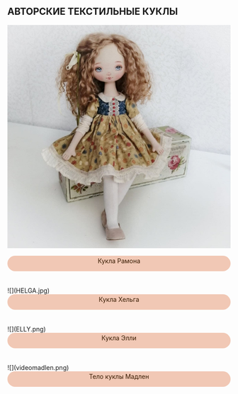
## АВТОРСКИЕ ТЕКСТИЛЬНЫЕ КУКЛЫ 

![](dolls/RAMONA720.jpg)
<div onclick="window.open('course1');" style="cursor:pointer;border-width:0;border-style:solid;background-color:#f1c8b5;width:100%;text-align:center;color:#3a1d03;-moz-border-radius: 30px;vertical-align: middle;height: 32px;padding-top: 3px;margin-bottom:35px;  -webkit-border-radius:50px;">Кукла Рамона</div> 
![](HELGA.jpg)
<div onclick="window.open('course2');" style="cursor:pointer;border-width:0;border-style:solid;background-color:#f1c8b5;width:100%;text-align:center;color:#3a1d03;-moz-border-radius: 30px;vertical-align: middle;height: 32px;padding-top: 3px;margin-bottom:35px; -webkit-border-radius:50px;">Кукла Хельга</div> 
![](ELLY.png)  
<div onclick="window.open('course3');" style="cursor:pointer;border-width:0;border-style:solid;background-color:#f1c8b5;width:100%;text-align:center;color:#3a1d03;-moz-border-radius: 30px;vertical-align: middle;height: 32px;padding-top: 3px; margin-bottom:35px; -webkit-border-radius:50px;">Кукла Элли</div>
![](videomadlen.png)
<div onclick="window.open('course4');" style="cursor:pointer;border-width:0;border-style:solid;background-color:#f1c8b5;width:100%;text-align:center;color:#3a1d03;-moz-border-radius: 30px;vertical-align: middle;height: 32px;padding-top: 3px;margin-bottom:35px;  -webkit-border-radius:50px;">Тело куклы Мадлен</div> 

